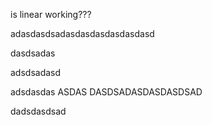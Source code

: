 is linear working???

adasdasdsadasdasdasdasdasdasd

dasdsadas


adsdsadasd


adsdasdas
ASDAS
DASDSADASDASDASDSAD


dadsdasdsad